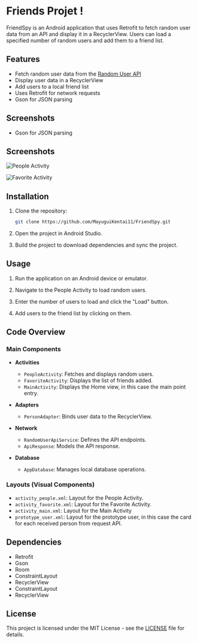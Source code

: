 # Friends Projet !

FriendSpy is an Android application that uses Retrofit to fetch random user data from an API and display it in a RecyclerView. Users can load a specified number of random users and add them to a friend list.


## Features

- Fetch random user data from the [Random User API](https://randomuser.me/)
- Display user data in a RecyclerView
- Add users to a local friend list
- Uses Retrofit for network requests
- Gson for JSON parsing

## Screenshots

- Gson for JSON parsing

## Screenshots

![People Activity](screenshots/people_activity.png)

![Favorite Activity](screenshots/favorite_activity.png)


## Installation

1. Clone the repository:
    ```sh
    git clone https://github.com/MayuguiKentai11/FriendSpy.git
    ```
2. Open the project in Android Studio.

3. Build the project to download dependencies and sync the project.

## Usage

1. Run the application on an Android device or emulator.

2. Navigate to the People Activity to load random users.
   
3. Enter the number of users to load and click the "Load" button.

4. Add users to the friend list by clicking on them.

## Code Overview

### Main Components

- **Activities**
  - `PeopleActivity`: Fetches and displays random users.
  - `FavoriteActivity`: Displays the list of friends added.
  - `MainActivity`: Displays the Home view, in this case the main point entry.

- **Adapters**
  - `PersonAdapter`: Binds user data to the RecyclerView.

- **Network**
  - `RandomUserApiService`: Defines the API endpoints.
  - `ApiResponse`: Models the API response.
    
- **Database**
  - `AppDatabase`: Manages local database operations.

### Layouts (Visual Components)

- `activity_people.xml`: Layout for the People Activity.
- `activity_favorite.xml`: Layout for the Favorite Activity.
- `activity_main.xml`: Layout for the Main Activity 
- `prototype_user.xml`: Layout for the prototype user, in this case the card for each received person from request API.

## Dependencies

- Retrofit
- Gson
- Room
- ConstraintLayout
- RecyclerView
- ConstraintLayout
- RecyclerView
  
## License

This project is licensed under the MIT License - see the [LICENSE](LICENSE) file for details.

